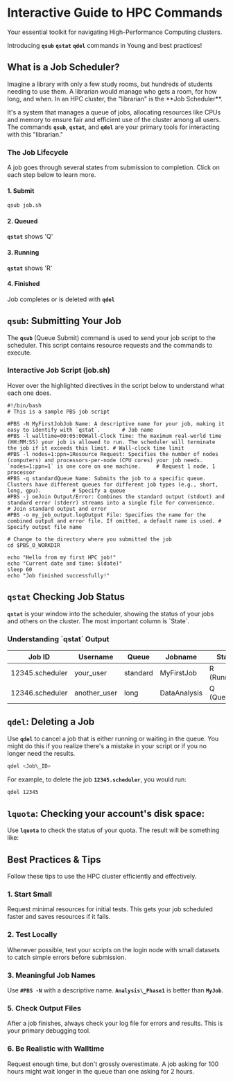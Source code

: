 Interactive Guide to HPC Commands
=================================

Your essential toolkit for navigating High-Performance Computing clusters.

Introducing **`qsub`** **`qstat`** **`qdel`** commands in Young and best practices!

What is a Job Scheduler?
------------------------

Imagine a library with only a few study rooms, but hundreds of students needing to use them. A librarian would manage who gets a room, for how long, and when. In an HPC cluster, the "librarian" is the \*\*Job Scheduler\*\*.

It's a system that manages a queue of jobs, allocating resources like CPUs and memory to ensure fair and efficient use of the cluster among all users. The commands **`qsub`**, **`qstat`**, and **`qdel`** are your primary tools 
for interacting with this "librarian."

### The Job Lifecycle

A job goes through several states from submission to completion. Click on each step below to learn more.

#### 1\. Submit

```bash
qsub job.sh
```

#### 2\. Queued

**`qstat`** shows 'Q'

#### 3\. Running

**`qstat`** shows 'R'

#### 4\. Finished

Job completes or is deleted with **`qdel`**

`qsub`: Submitting Your Job
-----------------------------

The **`qsub`** (Queue Submit) command is used to send your job script to the scheduler. This script contains resource requests and the commands to execute.

### Interactive Job Script (job.sh)

Hover over the highlighted directives in the script below to understand what each one does.

    #!/bin/bash
    # This is a sample PBS job script
    
    #PBS -N MyFirstJobJob Name: A descriptive name for your job, making it easy to identify with `qstat`.       # Job name
    #PBS -l walltime=00:05:00Wall-Clock Time: The maximum real-world time (HH:MM:SS) your job is allowed to run. The scheduler will terminate the job if it exceeds this limit. # Wall-clock time limit
    #PBS -l nodes=1:ppn=1Resource Request: Specifies the number of nodes (computers) and processors-per-node (CPU cores) your job needs. `nodes=1:ppn=1` is one core on one machine.     # Request 1 node, 1 processor
    #PBS -q standardQueue Name: Submits the job to a specific queue. Clusters have different queues for different job types (e.g., short, long, gpu).          # Specify a queue
    #PBS -j oeJoin Output/Error: Combines the standard output (stdout) and standard error (stderr) streams into a single file for convenience.                # Join standard output and error
    #PBS -o my_job_output.logOutput File: Specifies the name for the combined output and error file. If omitted, a default name is used. # Specify output file name
    
    # Change to the directory where you submitted the job
    cd $PBS_O_WORKDIR
    
    echo "Hello from my first HPC job!"
    echo "Current date and time: $(date)"
    sleep 60
    echo "Job finished successfully!"
    

`qstat` Checking Job Status
------------------------------

**`qstat`** is your window into the scheduler, showing the status of your jobs and others on the cluster. The most important column is \`State\`.

### Understanding \`qstat\` Output


|Job ID            | Username     | Queue    | Jobname      | State       |  
|------------------| -----------  | -------- | -------------| -------     |
|12345.scheduler   | your_user    | standard | MyFirstJob   | R (Running) |
|12346.scheduler   | another_user | long     | DataAnalysis | Q (Queued)  |


`qdel`: Deleting a Job
------------------------

Use **`qdel`** to cancel a job that is either running or waiting in the queue. You might do this if you realize there's a mistake in your script or if you no longer need the results.

```bash
qdel <Job\_ID>
```

For example, to delete the job **`12345.scheduler`**, you would run:

```bash
qdel 12345
```

`lquota`: Checking your account's disk space:
---------------------------------------------------

Use **`lquota`** to check the status of your quota. The result will be something like:

Best Practices & Tips
---------------------

Follow these tips to use the HPC cluster efficiently and effectively.

### 1\. Start Small

Request minimal resources for initial tests. This gets your job scheduled faster and saves resources if it fails.

### 2\. Test Locally

Whenever possible, test your scripts on the login node with small datasets to catch simple errors before submission.

### 3\. Meaningful Job Names

Use **`#PBS -N`** with a descriptive name. **`Analysis\_Phase1`** is better than **`MyJob`**.

### 5\. Check Output Files

After a job finishes, always check your log file for errors and results. This is your primary debugging tool.

### 6\. Be Realistic with Walltime

Request enough time, but don't grossly overestimate. A job asking for 100 hours might wait longer in the queue than one asking for 2 hours.

